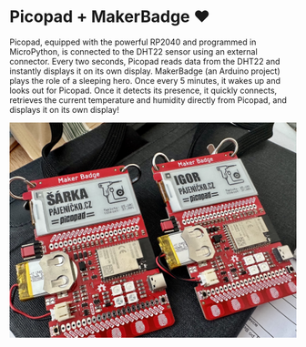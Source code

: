 # Picopad + MakerBadge ♥
Picopad, equipped with the powerful RP2040 and programmed in MicroPython, is connected to the DHT22 sensor using an external connector. Every two seconds, Picopad reads data from the DHT22 and instantly displays it on its own display. MakerBadge (an Arduino project) plays the role of a sleeping hero. Once every 5 minutes, it wakes up and looks out for Picopad. Once it detects its presence, it quickly connects, retrieves the current temperature and humidity directly from Picopad, and displays it on its own display!

![Badge Demo](MakerBadge-Picopad-Demo.jpg)
